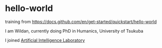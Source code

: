 # hello-world
training from https://docs.github.com/en/get-started/quickstart/hello-world

I am Wildan, currently doing PhD in Humanics, University of Tsukuba

I joined [Artificial Intelligence Laboratory](https://ai.iit.tsukuba.ac.jp)

